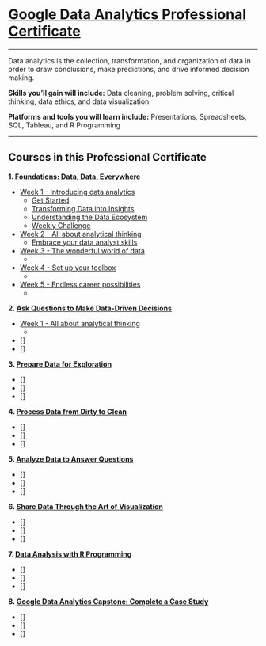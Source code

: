 # [Google Data Analytics Professional Certificate](https://www.coursera.org/professional-certificates/google-data-analytics)
---
Data analytics is the collection, transformation, and organization of data in order to draw conclusions, make predictions, and drive informed decision making.

**Skills you’ll gain will include:** Data cleaning, problem solving, critical thinking, data ethics, and data visualization

**Platforms and tools you will learn include:** Presentations, Spreadsheets, SQL, Tableau, and R Programming

---
## Courses in this Professional Certificate

**1. [Foundations: Data, Data, Everywhere](https://www.coursera.org/learn/foundations-data?specialization=google-data-analytics)**
- [Week 1 - Introducing data analytics](https://github.com/jinyu11/Google-Data-Analytics-Professional-Certificate/wiki/1-1.Introducing-data-analytics)
  - [Get Started](https://github.com/jinyu11/Google-Data-Analytics-Professional-Certificate/wiki/1-1-1.Get-Started)
  - [Transforming Data into Insights](https://github.com/jinyu11/Google-Data-Analytics-Professional-Certificate/wiki/1-1-2.Transforming-Data-into-Insights)
  - [Understanding the Data Ecosystem](https://github.com/jinyu11/Google-Data-Analytics-Professional-Certificate/wiki/1-1-3.Understanding-the-Data-Ecosystem)
  - [Weekly Challenge](https://github.com/jinyu11/Google-Data-Analytics-Professional-Certificate/wiki/1-1.Weekly-Challenge) 
- [Week 2 - All about analytical thinking](https://github.com/jinyu11/Google-Data-Analytics-Professional-Certificate/wiki/1-2.All-about-analytical-thinking)
  - [Embrace your data analyst skills](https://github.com/jinyu11/Google-Data-Analytics-Professional-Certificate/wiki/1-2-1.Embrace-your-data-analyst-skills)
- [Week 3 - The wonderful world of data]()
  - []()
- [Week 4 - Set up your toolbox]()
  - []()
- [Week 5 - Endless career possibilities]()
  - []()

**2. [Ask Questions to Make Data-Driven Decisions](https://www.coursera.org/learn/ask-questions-make-decisions?specialization=google-data-analytics)**
- [Week 1 - All about analytical thinking]()
  - []()
- []
- []

**3. [Prepare Data for Exploration](https://www.coursera.org/learn/data-preparation?specialization=google-data-analytics)**
- []
- []
- []

**4. [Process Data from Dirty to Clean](https://www.coursera.org/learn/process-data?specialization=google-data-analytics)**
- []
- []
- []

**5. [Analyze Data to Answer Questions]()**
- []
- []
- []

**6. [Share Data Through the Art of Visualization]()**
- []
- []
- []

**7. [Data Analysis with R Programming]()**
- []
- []
- []

**8. [Google Data Analytics Capstone: Complete a Case Study]()**
- []
- []
- []
